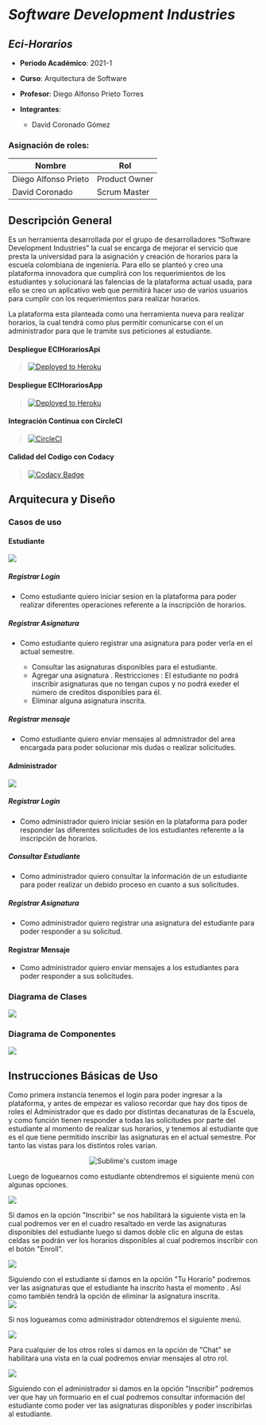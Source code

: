 # ***Software Development Industries***
## ***Eci-Horarios***

  - **Periodo Académico**: 2021-1
  - **Curso**: Arquitectura de Software
  - **Profesor**: Diego Alfonso Prieto Torres
  
  
- **Integrantes**:
  - David Coronado Gómez
 

### Asignación de roles:
|     Nombre    |     Rol         |
|--------------|------------- |
|Diego Alfonso Prieto	|Product Owner    |
|David Coronado	|Scrum Master    |

 

 
  ## Descripción General
 
Es un herramienta desarrollada por el grupo de desarrolladores “Software Development Industries” la cual se encarga de mejorar el servicio que presta la universidad para la asignación y creación de horarios para la escuela colombiana de ingeniería. Para ello se planteó y creo una plataforma innovadora que cumplirá con los requerimientos de los estudiantes y solucionará las falencias de la plataforma actual usada, para ello se creo un aplicativo web que permitirá hacer uso de varios usuarios para cumplir con los requerimientos para realizar horarios. 

La plataforma esta planteada como una herramienta nueva para realizar horarios, la cual tendrá como plus  permitir comunicarse con el un administrador para que le tramite sus peticiones al estudiante.



#### Despliegue  ECIHorariosApi
>[![Deployed to Heroku](https://www.herokucdn.com/deploy/button.png)](https://ecihorarios.herokuapp.com) 

#### Despliegue  ECIHorariosApp 
>[![Deployed to Heroku](https://www.herokucdn.com/deploy/button.png)](https://ecihorariosapp.herokuapp.com) 

#### Integración Continua con CircleCI
>[![CircleCI](https://circleci.com/gh/The-Developers-Eci/2020-2-PROYCVDS-THE_DEVELOPERS_ECI.svg?style=svg)](https://app.circleci.com/pipelines/github/davinchicoronado/proyect)


#### Calidad del Codigo con Codacy

>[![Codacy Badge](https://app.codacy.com/project/badge/Grade/b62c449e43f24a86803f524a67d373ea)](https://app.codacy.com/gh/Software-Development-Industries/ECI-Horarios/dashboard)



## **Arquitecura y Diseño**
### Casos de uso  

####  Estudiante 
![](Img/Diagramas/casodeusoest.png) 

##### Registrar Login 
* Como estudiante quiero iniciar sesion en la plataforma para poder realizar diferentes operaciones referente a la inscripción de horarios.
   
##### Registrar Asignatura 

* Como estudiante quiero registrar una asignatura para poder verla en el actual semestre. 

  - Consultar las asignaturas disponibles para el estudiante. 
  - Agregar una asignatura . Restricciones : El estudiante no podrá inscribir asignaturas que no tengan cupos y no podrá exeder el número de creditos disponibles para        él.
  - Eliminar alguna asignatura inscrita.

##### Registrar mensaje 
* Como estudiante quiero enviar mensajes al admnistrador del area encargada para poder solucionar mis dudas o realizar solicitudes. 

####  Administrador 
![](Img/Diagramas/casodeusoadmin.png) 

##### Registrar Login 
* Como administrador quiero iniciar sesión en la plataforma para poder responder las  diferentes solicitudes de los estudiantes referente a la inscripción de horarios. 

##### Consultar Estudiante 
* Como administrador quiero consultar la información de un estudiante para poder realizar un debido proceso en cuanto a sus solicitudes.

##### Registrar Asignatura 
* Como administrador quiero registrar una asignatura del estudiante para poder responder a su solicitud. 

#### Registrar Mensaje 
* Como administrador quiero enviar mensajes a los estudiantes para poder responder a sus solicitudes. 

### Diagrama de Clases
![](Img/Diagramas/ClassDiagramECIHorarios.png)

### Diagrama de Componentes 
![](Img/Diagramas/ComponentDiagramECIHorarios.png)

## Instrucciones Básicas de Uso 
Como primera instancia tenemos el login para poder ingresar a la plataforma, y antes de empezar es valioso recordar que hay dos tipos de roles el Administrador que es dado por distintas decanaturas de la Escuela, y como función tienen responder a todas las solicitudes por parte del estudiante al momento de realizar sus horarios, y tenemos al estudiante que es el que tiene permitido inscribir las asignaturas en el actual semestre. Por tanto las vistas para los distintos roles varían. 

 <p align="center">
    <img src="https://github.com/davinchicoronado/proyect/blob/logicalLayer/Img/login.png?raw=true" alt="Sublime's custom image"/>
  </p>

Luego de loguearnos como estudiante obtendremos el siguiente menú con algunas opciones.  

![](Img/menuestudiante.png) 

Si damos en la opción "Inscribir" se nos habilitará la siguiente vista en la cual podremos ver en el cuadro resaltado en verde las asignaturas disponibles del estudiante luego si damos doble clic en alguna de estas celdas se podrán ver los horarios disponibles al cual podremos inscribir con el botón "Enroll".  

![](Img/inscribirestudiante.png)

Siguiendo con el estudiante si damos en la opción "Tu Horario" podremos ver las asignaturas que el estudiante ha inscrito hasta el momento .  Así como también tendrá la opción de eliminar la asignatura inscrita.  
![](Img/horarioestudiante.png) 

Si nos logueamos como administrador obtendremos el siguiente menú.

![](Img/menuadmin.png)  

Para cualquier de los otros roles si damos en la opción de "Chat" se habilitara una vista en la cual podremos enviar mensajes al otro rol. 

![](Img/chat.png)  

Siguiendo con el administrador si damos en la opción "Inscribir"  podremos ver que hay un formuario en el cual podremos consultar información del estudiante como poder ver las asignaturas disponibles y poder inscribirlas al estudiante.




       
